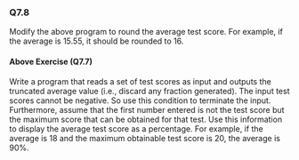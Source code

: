 ### Q7.8

Modify the above program to round the average test score. For example, if the average is 15.55, it should be rounded to 16.

#### Above Exercise (Q7.7)

Write a program that reads a set of test scores as input and outputs the truncated average value (i.e., discard any fraction generated). The input test scores cannot be negative. So use this condition to terminate the input. Furthermore, assume that the first number entered is not the test score but the maximum score that can be obtained for that test. Use this information to display the average test score as a percentage. For example, if the average is 18 and the maximum obtainable test score is 20, the average is 90%.